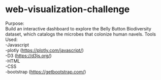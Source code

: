 # web-visualization-challenge
Purpose:  
Build an interactive dashboard to explore the Belly Button Biodiversity dataset, which catalogs the microbes that colonize human  navels.
Tools Used:  
-Javascript<br />
    -plotly (https://plotly.com/javascript/)<br />
    -D3 (https://d3js.org/)<br />
-HTML<br />
-CSS<br />
    -bootstrap (https://getbootstrap.com/)<br />
